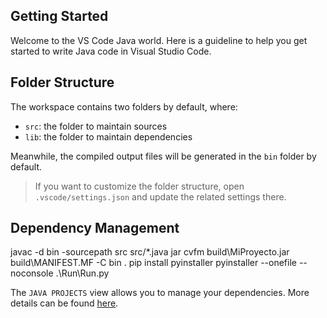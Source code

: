 ## Getting Started

Welcome to the VS Code Java world. Here is a guideline to help you get started to write Java code in Visual Studio Code.

## Folder Structure

The workspace contains two folders by default, where:

- `src`: the folder to maintain sources
- `lib`: the folder to maintain dependencies

Meanwhile, the compiled output files will be generated in the `bin` folder by default.

> If you want to customize the folder structure, open `.vscode/settings.json` and update the related settings there.

## Dependency Management

javac -d bin -sourcepath src src/*.java
jar cvfm build\MiProyecto.jar build\MANIFEST.MF -C bin .
pip install pyinstaller
pyinstaller --onefile --noconsole .\Run\Run.py

The `JAVA PROJECTS` view allows you to manage your dependencies. More details can be found [here](https://github.com/microsoft/vscode-java-dependency#manage-dependencies).
